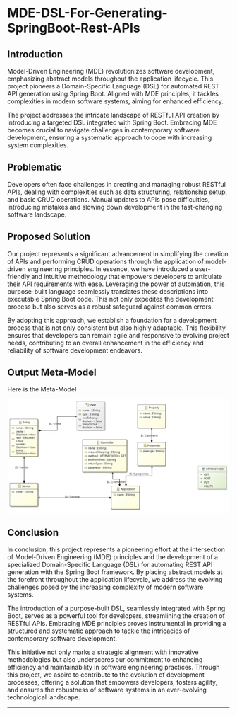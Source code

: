 # MDE-DSL-For-Generating-SpringBoot-Rest-APIs

## Introduction
Model-Driven Engineering (MDE) revolutionizes software development, emphasizing abstract models throughout the application lifecycle. This project pioneers a Domain-Specific Language (DSL) for automated REST API generation using Spring Boot. Aligned with MDE principles, it tackles complexities in modern software systems, aiming for enhanced efficiency.

The project addresses the intricate landscape of RESTful API creation by introducing a targeted DSL integrated with Spring Boot. Embracing MDE becomes crucial to navigate challenges in contemporary software development, ensuring a systematic approach to cope with increasing system complexities.

## Problematic
Developers often face challenges in creating and managing robust RESTful APIs, dealing with complexities such as data structuring, relationship setup, and basic CRUD operations. Manual updates to APIs pose difficulties, introducing mistakes and slowing down development in the fast-changing software landscape.

## Proposed Solution
Our project represents a significant advancement in simplifying the creation of APIs and performing CRUD operations through the application of model-driven engineering principles. In essence, we have introduced a user-friendly and intuitive methodology that empowers developers to articulate their API requirements with ease. Leveraging the power of automation, this purpose-built language seamlessly translates these descriptions into executable Spring Boot code. This not only expedites the development process but also serves as a robust safeguard against common errors. 

By adopting this approach, we establish a foundation for a development process that is not only consistent but also highly adaptable. This flexibility ensures that developers can remain agile and responsive to evolving project needs, contributing to an overall enhancement in the efficiency and reliability of software development endeavors.

## Output Meta-Model
Here is the Meta-Model

![alt text](https://github.com/JobeeeAID/MDE-DSL-For-Generating-SpringBoot-Rest-APIs/blob/a6350a2461ba13b78e6c1410d12fc804e1d16715/Spring2Text/model/springModel%20class%20diagram.jpg)

## Conclusion


In conclusion, this project represents a pioneering effort at the intersection of Model-Driven Engineering (MDE) principles and the development of a specialized Domain-Specific Language (DSL) for automating REST API generation with the Spring Boot framework. By placing abstract models at the forefront throughout the application lifecycle, we address the evolving challenges posed by the increasing complexity of modern software systems.

The introduction of a purpose-built DSL, seamlessly integrated with Spring Boot, serves as a powerful tool for developers, streamlining the creation of RESTful APIs. Embracing MDE principles proves instrumental in providing a structured and systematic approach to tackle the intricacies of contemporary software development.

This initiative not only marks a strategic alignment with innovative methodologies but also underscores our commitment to enhancing efficiency and maintainability in software engineering practices. Through this project, we aspire to contribute to the evolution of development processes, offering a solution that empowers developers, fosters agility, and ensures the robustness of software systems in an ever-evolving technological landscape.

---

